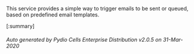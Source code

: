 






This service provides a simple way to trigger emails to be sent or queued, based on predefined email templates.

[:summary]

###### Auto generated by Pydio Cells Enterprise Distribution v2.0.5 on 31-Mar-2020
